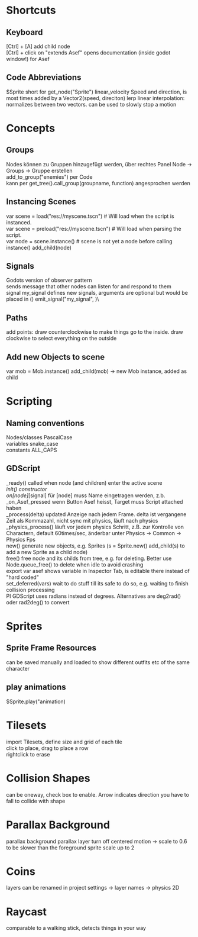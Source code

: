 # Shortcuts
## Keyboard
[Ctrl] + [A]        add child node  
[Ctrl] + click on "extends Asef" opens documentation (inside godot window!) for Asef
## Code Abbreviations
$Sprite             short for get_node("Sprite") 
linear_velocity     Speed and direction, is most times added by a Vector2(speed, direciton) 
lerp                linear interpolation: normalizes between two vectors. can be used to slowly stop a motion

# Concepts
## Groups
Nodes können zu Gruppen hinzugefügt werden, über rechtes Panel Node -> Groups -> Gruppe erstellen   
add_to_group("enemies") per Code  
kann per get_tree().call_group(groupname, function) angesprochen werden  

## Instancing Scenes
var scene = load("res://myscene.tscn") # Will load when the script is instanced.  
var scene = preload("res://myscene.tscn") # Will load when parsing the script.  
var node = scene.instance()  # scene is not yet a node before calling instance()
add_child(node)  

## Signals
Godots version of observer pattern  
sends message that other nodes can listen for and respond to them  
signal my_signal defines new signals, arguments are optional but would be placed in ()
emit_signal("my_signal", <optional variables>)\

## Paths
add points: draw counterclockwise to make things go to the inside. draw clockwise to select everything on the outside  

## Add new Objects to scene
var mob = Mob.instance()    add_child(mob)  -> new Mob instance, added as child

# Scripting
## Naming conventions
Nodes/classes       PascalCase  
variables           snake_case  
constants           ALL_CAPS  

## GDScript
_ready()                called when node (and children) enter the active scene  
_init()                 constructor   
_on_[node]_[signal]     für [node] muss Name eingetragen werden, z.b. _on_Asef_pressed wenn Button Asef heisst, Target muss Script attached haben   
_process(delta)         updated Anzeige nach jedem Frame. delta ist vergangene Zeit als Kommazahl, nicht sync mit physics, läuft nach physics  
_physics_process()      läuft vor jedem physics Schritt, z.B. zur Kontrolle von Charactern, default 60times/sec, änderbar unter Physics -> Common -> Physics Fps  
new()                   generate new objects, e.g. Sprites (s = Sprite.new() add_child(s) to add a new Sprite as a child node)  
free()                  free node and its childs from tree, e.g. for deleting. Better use Node.queue_free() to delete when idle to avoid crashing  
export var asef         shows variable in Inspector Tab, is editable there instead of "hard coded"  
set_deferred(vars)      wait to do stuff till its safe to do so, e.g. waiting to finish collision processing   
PI                      GDScript uses radians instead of degrees. Alternatives are deg2rad() oder rad2deg() to convert  

# Sprites
## Sprite Frame Resources
can be saved manually and loaded to show different outfits etc of the same character  

## play animations
$Sprite.play("animation)  

# Tilesets
import Tilesets, define size and grid of each tile  
click to place, drag to place a row  
rightclick to erase  

# Collision Shapes
can be oneway, check box to enable. Arrow indicates direction you have to fall to collide with shape  

# Parallax Background
parallax background
    parallax layer
    turn off centered
    motion -> scale to 0.6 to be slower than the foreground
        sprite
        scale up to 2

# Coins
layers can be renamed in project settings -> layer names -> physics 2D

# Raycast
comparable to a walking stick, detects things in your way

